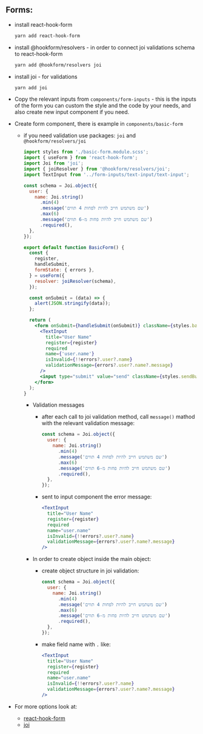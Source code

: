 ## Forms:

- install react-hook-form

  ```bash
  yarn add react-hook-form
  ```

- install @hookform/resolvers - in order to connect joi validations schema to react-hook-form

  ```bash
  yarn add @hookform/resolvers joi
  ```

- install joi - for validations

  ```bash
  yarn add joi
  ```

- Copy the relevant inputs from `components/form-inputs` - this is the inputs of the form you can custom the style and the code by your needs, and also create new input component if you need.

- Create form component, there is example in `components/basic-form`

  - if you need validation use packages: `joi` and `@hookform/resolvers/joi`

    ```jsx
    import styles from './basic-form.module.scss';
    import { useForm } from 'react-hook-form';
    import Joi from 'joi';
    import { joiResolver } from '@hookform/resolvers/joi';
    import TextInput from '../form-inputs/text-input/text-input';

    const schema = Joi.object({
      user: {
        name: Joi.string()
          .min(4)
          .message('שם משתמש חייב להיות לפחות 4 תווים')
          .max(6)
          .message('שם משתמש חייב להיות פחות מ-6 תווים')
          .required(),
      },
    });

    export default function BasicForm() {
      const {
        register,
        handleSubmit,
        formState: { errors },
      } = useForm({
        resolver: joiResolver(schema),
      });

      const onSubmit = (data) => {
        alert(JSON.stringify(data));
      };

      return (
        <form onSubmit={handleSubmit(onSubmit)} className={styles.basicForm}>
          <TextInput
            title="User Name"
            register={register}
            required
            name={'user.name'}
            isInvalid={!!errors?.user?.name}
            validationMessage={errors?.user?.name?.message}
          />
          <input type="submit" value="send" className={styles.sendButton} />
        </form>
      );
    }
    ```

    - Validation messages

      - after each call to joi validation method, call `message()` mathod with the relevant validation message:

        ```jsx
        const schema = Joi.object({
          user: {
            name: Joi.string()
              .min(4)
              .message('שם משתמש חייב להיות לפחות 4 תווים')
              .max(6)
              .message('שם משתמש חייב להיות פחות מ-6 תווים')
              .required(),
          },
        });
        ```

      - sent to input component the error message:

        ```jsx
        <TextInput
          title="User Name"
          register={register}
          required
          name="user.name"
          isInvalid={!!errors?.user?.name}
          validationMessage={errors?.user?.name?.message}
        />
        ```

    - In order to create object inside the main object:
      - create object structure in joi validation:
        ```jsx
        const schema = Joi.object({
          user: {
            name: Joi.string()
              .min(4)
              .message('שם משתמש חייב להיות לפחות 4 תווים')
              .max(6)
              .message('שם משתמש חייב להיות פחות מ-6 תווים')
              .required(),
          },
        });
        ```
      - make field name with `.` like:
        ```jsx
        <TextInput
          title="User Name"
          register={register}
          required
          name="user.name"
          isInvalid={!!errors?.user?.name}
          validationMessage={errors?.user?.name?.message}
        />
        ```

- For more options look at:
  - [react-hook-form](https://react-hook-form.com/)
  - [joi](https://joi.dev/api)
